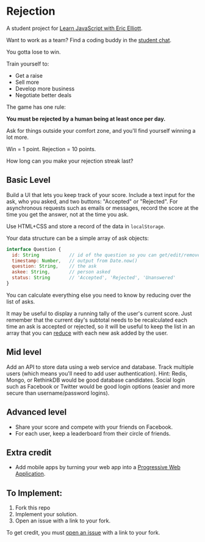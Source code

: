 # Rejection

A student project for [Learn JavaScript with Eric Elliott](https://ericelliottjs.com).

Want to work as a team? Find a coding buddy in the [student chat](https://gitter.im/learn-javascript-courses/javascript-questions).

You gotta lose to win.

Train yourself to:

* Get a raise
* Sell more
* Develop more business
* Negotiate better deals

The game has one rule:

**You must be rejected by a human being at least once per day.**

Ask for things outside your comfort zone, and you'll find yourself winning a lot more.

Win = 1 point.
Rejection = 10 points.

How long can you make your rejection streak last?


## Basic Level

Build a UI that lets you keep track of your score. Include a text input for the ask, who you asked, and two buttons: "Accepted" or "Rejected". For asynchronous requests such as emails or messages, record the score at the time you get the answer, not at the time you ask.

Use HTML+CSS and store a record of the data in `localStorage`.

Your data structure can be a simple array of ask objects:

```js
interface Question {
  id: String           // id of the question so you can get/edit/remove by id
  timestamp: Number,   // output from Date.now()
  question: String,    // the ask
  askee: String,       // person asked
  status: String       // 'Accepted', 'Rejected', 'Unanswered'
}
```

You can calculate everything else you need to know by reducing over the list of asks.

It may be useful to display a running tally of the user's current score. Just remember that the current day's subtotal needs to be recalculated each time an ask is accepted or rejected, so it will be useful to keep the list in an array that you can [reduce](https://developer.mozilla.org/en-US/docs/Web/JavaScript/Reference/Global_Objects/Array/Reduce) with each new ask added by the user.


## Mid level

Add an API to store data using a web service and database. Track multiple users (which means you'll need to add user authentication). Hint: Redis, Mongo, or RethinkDB would be good database candidates. Social login such as Facebook or Twitter would be good login options (easier and more secure than username/password logins).


## Advanced level

* Share your score and compete with your friends on Facebook.
* For each user, keep a leaderboard from their circle of friends.

## Extra credit

* Add mobile apps by turning your web app into a [Progressive Web Application](https://medium.com/javascript-scene/why-native-apps-really-are-doomed-native-apps-are-doomed-pt-2-e035b43170e9).


## To Implement:

1. Fork this repo
2. Implement your solution.
3. Open an issue with a link to your fork.

To get credit, you must [open an issue](https://github.com/learn-javascript-courses/rejection/issues/new?title=Challenge+completed+level:+basic/mid/advanced) with a link to your fork.
